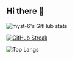 ## Hi there 👋

![myst-6's GitHub stats](https://github-readme-stats.vercel.app/api?username=myst-6&show_icons=true&theme=tokyonight&hide_border=true)

[![GitHub Streak](https://github-readme-streak-stats.herokuapp.com?user=myst-6&theme=tokyonight&count_private=true&hide_border=true&date_format=M%20j%5B%2C%20Y%5D)](https://git.io/streak-stats)

![Top Langs](https://github-readme-stats.vercel.app/api/top-langs/?username=myst-6&layout=compact&theme=tokyonight&hide_border=true&hide=html)
